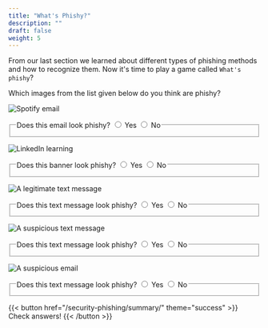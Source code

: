 ```yaml
---
title: "What's Phishy?"
description: ""
draft: false
weight: 5
---
```

 
 
From our last section we learned about different types of phishing methods and how to recognize them. Now it's time to play a game called `What's phishy`?

Which images from the list given below do you think are phishy?

![Spotify email](../media/Spotify_email.jpg?classes=border,shadow)

<fieldset>  
  <legend>Does this email look phishy?
    <input type="radio" id="notify-on1" name="notify1" value="on" >
    <label for="notify-on">Yes</label>
    <input type="radio" id="notify-off1" name="notify1" value="off">
    <label for="notify-off">No</label>
  </legend>
</fieldset>

<!--

![Cannot load image](legit_email_1.png?classes=border,shadow)

<fieldset>  
<legend>Does this email look phishy?</legend>
  <input type="radio" id="notify-on1" name="notify1" value="on" >
  <label for="notify-on">Yes</label>
  <input type="radio" id="notify-off1" name="notify1" value="off">
  <label for="notify-off">No</label>
</fieldset>
-->

![LinkedIn learning](../media/linkedIn.png)

<fieldset>  
  <legend>Does this banner look phishy?
    <input type="radio" id="notify-on1" name="notify1" value="on" >
    <label for="notify-on">Yes</label>
    <input type="radio" id="notify-off1" name="notify1" value="off">
    <label for="notify-off">No</label>
  </legend>
</fieldset>

![A legitimate text message](../media/Legit_text.jpeg?classes=border,shadow)

<fieldset>  
  <legend>Does this text message look phishy?
    <input type="radio" id="notify-on1" name="notify1" value="on" >
    <label for="notify-on">Yes</label>
    <input type="radio" id="notify-off1" name="notify1" value="off">
    <label for="notify-off">No</label>
  </legend>
</fieldset>

![A suspicious text message](../media/sus_text.JPG?classes=border,shadow)

<fieldset>  
  <legend>Does this text message look phishy?
    <input type="radio" id="notify-on1" name="notify1" value="on" >
    <label for="notify-on">Yes</label>
    <input type="radio" id="notify-off1" name="notify1" value="off">
    <label for="notify-off">No</label>
  </legend>
</fieldset>


![A suspicious email](../media/sus_email.JPG?classes=border,shadow)

<fieldset>  
  <legend>Does this text message look phishy?
    <input type="radio" id="notify-on1" name="notify1" value="on" >
    <label for="notify-on">Yes</label>
    <input type="radio" id="notify-off1" name="notify1" value="off">
    <label for="notify-off">No</label>
  </legend>
</fieldset>

<!--

![Cannot load image](legit_email_2.png?classes=border,shadow)

<fieldset>  
<legend>Does this text message look phishy?</legend>
  <input type="radio" id="notify-on1" name="notify1" value="on" >
  <label for="notify-on">Yes</label>
  <input type="radio" id="notify-off1" name="notify1" value="off">
  <label for="notify-off">No</label>
</fieldset> -->

{{< button href="/security-phishing/summary/" theme="success" >}} Check answers! {{< /button >}}
